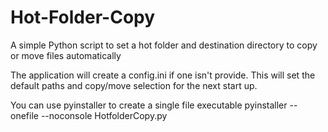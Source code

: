 # Hot-Folder-Copy
A simple Python script to set a hot folder and destination directory to copy or move files automatically

The application will create a config.ini if one isn't provide. This will set the default paths and copy/move selection for the next start up. 

You can use pyinstaller to create a single file executable
pyinstaller --onefile --noconsole HotfolderCopy.py 